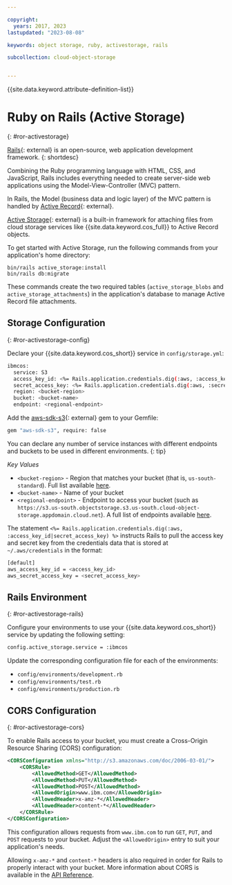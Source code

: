 ```yaml
---

copyright:
  years: 2017, 2023
lastupdated: "2023-08-08"

keywords: object storage, ruby, activestorage, rails

subcollection: cloud-object-storage


---
```


{{site.data.keyword.attribute-definition-list}}

# Ruby on Rails (Active Storage)
{: #ror-activestorage}

[Rails](https://guides.rubyonrails.org/getting_started.html){: external} is an open-source, web application development framework.
{: shortdesc}

Combining the Ruby programming language with HTML, CSS, and JavaScript, Rails includes everything needed to create server-side web applications using the Model-View-Controller (MVC) pattern.

In Rails, the Model (business data and logic layer) of the MVC pattern is handled by [Active Record](https://guides.rubyonrails.org/active_record_basics.html){: external}.

[Active Storage](https://guides.rubyonrails.org/active_storage_overview.html){: external} is a built-in framework for attaching files from cloud storage services like {{site.data.keyword.cos_full}} to Active Record objects.

To get started with Active Storage, run the following commands from your application's home directory: 

```
bin/rails active_storage:install
bin/rails db:migrate
```

These commands create the two required tables (`active_storage_blobs` and `active_storage_attachments`) in the application's database to manage Active Record file attachments. 

## Storage Configuration
{: #ror-activestorage-config}

Declare your {{site.data.keyword.cos_short}} service in `config/storage.yml`:

```sh
ibmcos:
  service: S3
  access_key_id: <%= Rails.application.credentials.dig(:aws, :access_key_id) %>
  secret_access_key: <%= Rails.application.credentials.dig(:aws, :secret_access_key) %>
  region: <bucket-region>
  bucket: <bucket-name>
  endpoint: <regional-endpoint>
```

Add the [aws-sdk-s3](https://github.com/aws/aws-sdk-ruby){: external} gem to your Gemfile:

```sh
gem "aws-sdk-s3", require: false
```

You can declare any number of service instances with different endpoints and buckets to be used in different environments.
{: tip}

*Key Values*
* `<bucket-region>` - Region that matches your bucket (that is, `us-south-standard`). Full list available [here](/docs/cloud-object-storage/basics?topic=cloud-object-storage-classes#classes-locationconstraint).
* `<bucket-name>` - Name of your bucket
* `<regional-endpoint>` - Endpoint to access your bucket (such as `https://s3.us-south.objectstorage.s3.us-south.cloud-object-storage.appdomain.cloud.net`). A full list of endpoints available [here](/docs/cloud-object-storage/basics?topic=cloud-object-storage-endpoints).

The statement `<%= Rails.application.credentials.dig(:aws, :access_key_id|secret_access_key) %>` instructs Rails to pull the access key and secret key from the credentials data that is stored at `~/.aws/credentials` in the format:

```sh
[default]
aws_access_key_id = <access_key_id>
aws_secret_access_key = <secret_access_key>
```

## Rails Environment
{: #ror-activestorage-rails}

Configure your environments to use your {{site.data.keyword.cos_short}} service by updating the following setting:

```sh
config.active_storage.service = :ibmcos
```

Update the corresponding configuration file for each of the environments:

 * `config/environments/development.rb`
 * `config/environments/test.rb`
 * `config/environments/production.rb`


## CORS Configuration
{: #ror-activestorage-cors}

To enable Rails access to your bucket, you must create a Cross-Origin Resource Sharing (CORS) configuration:

```xml
<CORSConfiguration xmlns="http://s3.amazonaws.com/doc/2006-03-01/">
    <CORSRule>
        <AllowedMethod>GET</AllowedMethod>
        <AllowedMethod>PUT</AllowedMethod>
        <AllowedMethod>POST</AllowedMethod>
        <AllowedOrigin>www.ibm.com</AllowedOrigin>
        <AllowedHeader>x-amz-*</AllowedHeader>
        <AllowedHeader>content-*</AllowedHeader>
    </CORSRule>
</CORSConfiguration>
```

This configuration allows requests from `www.ibm.com` to run `GET`, `PUT`, and `POST` requests to your bucket. Adjust the `<AllowedOrigin>` entry to suit your application's needs.

Allowing `x-amz-*` and `content-*` headers is also required in order for Rails to properly interact with your bucket. More information about CORS is available in the [API Reference](/docs/cloud-object-storage/api-reference?topic=cloud-object-storage-compatibility-api-bucket-operations#compatibility-api-add-cors).
